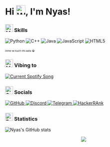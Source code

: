 # Hi <img src="https://raw.githubusercontent.com/Tarikul-Islam-Anik/Animated-Fluent-Emojis/master/Emojis/Hand%20gestures/Waving%20Hand.png" alt="Waving Hand" width="30" height="30" />, I'm Nyas!

### <img src="https://raw.githubusercontent.com/Tarikul-Islam-Anik/Animated-Fluent-Emojis/master/Emojis/People%20with%20professions/Man%20Technologist%20Light%20Skin%20Tone.png" alt="Man Technologist" width="25" height="25" /> Skills
![Python](https://ziadoua.github.io/m3-Markdown-Badges/badges/Python/python2.svg)
![C++](https://ziadoua.github.io/m3-Markdown-Badges/badges/C++/c++2.svg)
![Java](https://ziadoua.github.io/m3-Markdown-Badges/badges/Java/java3.svg)
![JavaScript](https://ziadoua.github.io/m3-Markdown-Badges/badges/Javascript/javascript1.svg)
![HTML5](https://ziadoua.github.io/m3-Markdown-Badges/badges/HTML/html2.svg)<br></br>
<sup><sup><sup>inme se kuch nhi aata 😭</sup></sup></sup>

###  <img src="https://raw.githubusercontent.com/Tarikul-Islam-Anik/Animated-Fluent-Emojis/master/Emojis/Objects/Musical%20Notes.png" alt="Musical Notes" width="25" height="25" /> Vibing to
<a href="https://nyas1.pythonanywhere.com/link">
  <img
    src="https://nyas1.pythonanywhere.com/?eq_color=rainbow&theme=dark"
    alt="Current Spotify Song"
  />
</a>

### <img src="https://raw.githubusercontent.com/Tarikul-Islam-Anik/Animated-Fluent-Emojis/master/Emojis/Smilies/Speech%20Balloon.png" alt="Speech Balloon" width="25" height="25" /> Socials
<p>
  <a href="https://github.com/nyas1">
    <img src="https://ziadoua.github.io/m3-Markdown-Badges/badges/Github/github2.svg" alt="GitHub">
  </a>
  <a href="https://discord.com/users/528161316033265674">
    <img src="https://ziadoua.github.io/m3-Markdown-Badges/badges/Discord/discord2.svg" alt="Discord">
  </a>
  <a href="https://t.me/nyas69">
    <img src="https://ziadoua.github.io/m3-Markdown-Badges/badges/Telegram/telegram2.svg" alt="Telegram">
  </a>
  <a href="https://www.hackerrank.com/profile/nn0662">
    <img src="https://ziadoua.github.io/m3-Markdown-Badges/badges/HackerRank/hackerrank3.svg" alt="HackerRAnk">
  </a>
</p>

### <img src="https://raw.githubusercontent.com/Tarikul-Islam-Anik/Animated-Fluent-Emojis/master/Emojis/Objects/Bar%20Chart.png" alt="Bar Chart" width="25" height="25" /> Statistics

![Nyas's GitHub stats](https://github-readme-stats.vercel.app/api?username=nyas1&theme=github_dark&show_icons=true&hide_border=true&border_radius=30)

<p align="center">
 <a href="https://visitorbadge.io/status?path=https%3A%2F%2Fgithub.com%2Fnyas1%2F"><img src="https://api.visitorbadge.io/api/visitors?path=https%3A%2F%2Fgithub.com%2Fnyas1%2F&labelColor=%23697689&countColor=%23263759" /></a>
</p>
